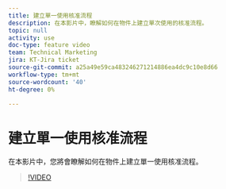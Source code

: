 ```yaml
---
title: 建立單一使用核准流程
description: 在本影片中，瞭解如何在物件上建立單次使用的核准流程。
topic: null
activity: use
doc-type: feature video
team: Technical Marketing
jira: KT-Jira ticket
source-git-commit: a25a49e59ca483246271214886ea4dc9c10e8d66
workflow-type: tm+mt
source-wordcount: '40'
ht-degree: 0%

---
```


# 建立單一使用核准流程

在本影片中，您將會瞭解如何在物件上建立單一使用核准流程。

>[!VIDEO](https://video.tv.adobe.com/v/335225/?quality=12&learn=on)
